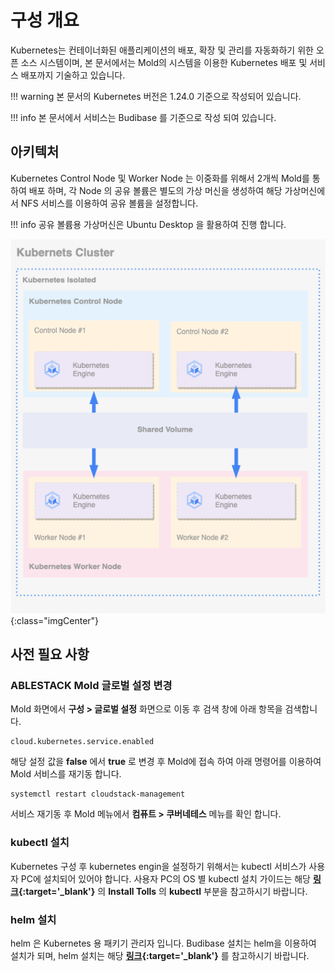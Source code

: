 # 구성 개요
Kubernetes는 컨테이너화된 애플리케이션의 배포, 확장 및 관리를 자동화하기 위한 오픈 소스 시스템이며, 
본 문서에서는 Mold의 시스템을 이용한 Kubernetes 배포 및 서비스 배포까지 기술하고 있습니다.

!!! warning
    본 문서의 Kubernetes 버전은 1.24.0 기준으로 작성되어 있습니다.

!!! info
    본 문서에서 서비스는 Budibase 를 기준으로 작성 되여 있습니다.

## 아키텍처
Kubernetes Control Node 및 Worker Node 는 이중화를 위해서 2개씩 Mold를 통하여 배포 하며,
각 Node 의 공유 볼륨은 별도의 가상 머신을 생성하여 해당 가상머신에서 NFS 서비스를 이용하여 공유 볼륨을 설정합니다.

!!! info
    공유 볼륨용 가상머신은 Ubuntu Desktop 을 활용하여 진행 합니다.

![Kubernetes-architecture](../../assets/images/Kubernetes-architecture.png){:class="imgCenter"}

## 사전 필요 사항

### ABLESTACK Mold 글로벌 설정 변경

Mold 화면에서 **구성 > 글로벌 설정** 화면으로 이동 후 검색 창에 아래 항목을 검색합니다.

```
cloud.kubernetes.service.enabled
```

해당 설정 값을 **false** 에서 **true** 로 변경 후 Mold에 접속 하여 아래 명령어를 이용하여 Mold 서비스를 재기동 합니다.

```
systemctl restart cloudstack-management
```

서비스 재기동 후 Mold 메뉴에서 **컴퓨트 > 쿠버네테스** 메뉴를 확인 합니다.

### kubectl 설치
Kubernetes 구성 후 kubernetes engin을 설정하기 위해서는 kubectl 서비스가 사용자 PC에 설치되어 있어야 합니다.
사용자 PC의 OS 별 kubectl 설치 가이드는 해당
**[링크](https://kubernetes.io/docs/tasks/tools/){:target='_blank'}** 의 **Install Tolls** 의 **kubectl** 부분을 참고하시기 바랍니다.

### helm 설치
helm 은 Kubernetes 용 패키기 관리자 입니다. Budibase 설치는 helm을 이용하여 설치가 되며, helm 설치는 해당
**[링크](https://helm.sh/docs/intro/install/){:target='_blank'}** 를 참고하시기 바랍니다.
